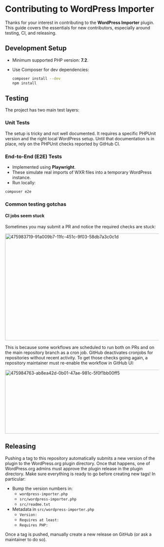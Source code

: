 # Contributing to WordPress Importer

Thanks for your interest in contributing to the **WordPress Importer** plugin.
This guide covers the essentials for new contributors, especially around testing, CI, and releasing.

## Development Setup

* Minimum supported PHP version: **7.2**.
* Use Composer for dev dependencies:

  ```bash
  composer install --dev
  npm install
  ```

## Testing

The project has two main test layers:

### Unit Tests

The setup is tricky and not well documented. It requires a specific PHPUnit version and the right
local WordPress setup. Until that documentation is in place, rely on the PHPUnit checks reported by
GitHub CI.

### End-to-End (E2E) Tests

* Implemented using **Playwright**.
* These simulate real imports of WXR files into a temporary WordPress instance.
* Run locally:

```bash
composer e2e
```

### Common testing gotchas

#### CI jobs seem stuck

Sometimes you may submit a PR and notice the required checks are stuck:

<img width="830" height="350" alt="475983719-91a009b7-11fc-451c-9f03-58db7a3c0c1d" src="https://github.com/user-attachments/assets/ba07ab06-7304-4772-95e5-d73453b0e84c" />

This is because some workflows are scheduled to run both on PRs and on the main repository branch as a cron job. GitHub deactivates
cronjobs for repositories without recent activity. To get those checks going again, a repository maintainer must re-enable the workflow
in GitHub UI:

<img width="833" height="209" alt="475984763-ab8ea42d-0b01-47ae-981c-5f0f1bb00ff5" src="https://github.com/user-attachments/assets/aa587be3-8339-4491-9da5-6f48eb147259" />

## Releasing

Pushing a tag to this repository automatically submits a new version of the plugin to the WordPress.org
plugin directory. Once that happens, one of WordPress.org admins must approve the plugin release in the
plugin directory. Make sure everything is ready to go before creating new tags! In particular:

* Bump the version numbers in:
    * `wordpress-importer.php`
    * `src/wordpress-importer.php`
    * `src/readme.txt`
* Metadata in `src/wordpress-importer.php`
     * `Version:`
     * `Requires at least:`
     * `Requires PHP:`

Once a tag is pushed, manually create a new release on GitHub (or ask a maintainer to do so).
